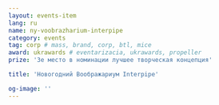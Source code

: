 ```yaml
---
layout: events-item
lang: ru
name: ny-voobrazharium-interpipe
category: events
tag: corp # mass, brand, corp, btl, mice
award: ukrawards # eventarizacia, ukrawards, propeller
prize: '3е место в номинации лучшее творческая концепция'

title: 'Новогодний Воображариум Interpipe'

og-image: ''
---
```

